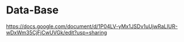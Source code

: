 # Data-Base
https://docs.google.com/document/d/1P04LV-yMx1JSDv1uUjwRaLIUR-wDxWm35CjFjCwUVGk/edit?usp=sharing
